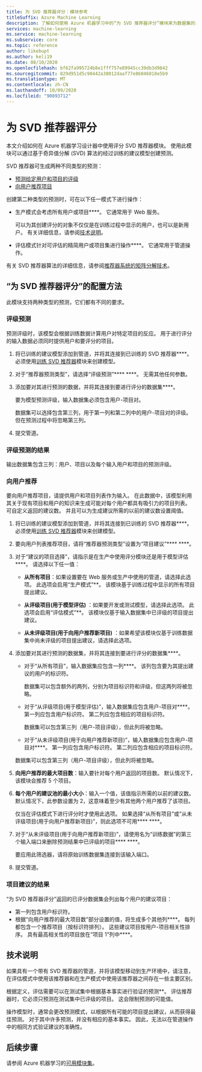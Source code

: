 ```yaml
---
title: 为 SVD 推荐器评分：模块参考
titleSuffix: Azure Machine Learning
description: 了解如何使用 Azure 机器学习中的“为 SVD 推荐器评分”模块来为数据集的建议预测评分。
services: machine-learning
ms.service: machine-learning
ms.subservice: core
ms.topic: reference
author: likebupt
ms.author: keli19
ms.date: 08/10/2020
ms.openlocfilehash: bf62fa995724b8e1fff757e89945cc39db3d9842
ms.sourcegitcommit: 829d951d5c90442a38012daaf77e86046018e5b9
ms.translationtype: MT
ms.contentlocale: zh-CN
ms.lasthandoff: 10/09/2020
ms.locfileid: "90893712"
---
```

# <a name="score-svd-recommender"></a>为 SVD 推荐器评分

本文介绍如何在 Azure 机器学习设计器中使用评分 SVD 推荐器模块。 使用此模块可以通过基于奇异值分解 (SVD) 算法的经过训练的建议模型创建预测。

SVD 推荐器可生成两种不同类型的预测：

- [预测给定用户和项目的评级](#prediction-of-ratings)
- [向用户推荐项目](#recommendations-for-users)

创建第二种类型的预测时，可在以下任一模式下进行操作：

- 生产模式会考虑所有用户或项目****。 它通常用于 Web 服务。

  可以为其创建评分的对象不仅仅是在训练过程中显示的用户，也可以是新用户。 有关详细信息，请参阅[技术说明](#technical-notes)。 

- 评估模式针对可评估的精简用户或项目集进行操作****。 它通常用于管道操作。

有关 SVD 推荐器算法的详细信息，请参阅[推荐器系统的矩阵分解技术](https://datajobs.com/data-science-repo/Recommender-Systems-[Netflix].pdf)。

## <a name="how-to-configure-score-svd-recommender"></a>“为 SVD 推荐器评分”的配置方法

此模块支持两种类型的预测，它们都有不同的要求。 

###  <a name="prediction-of-ratings"></a>评级预测

预测评级时，该模型会根据训练数据计算用户对特定项目的反应。 用于进行评分的输入数据必须同时提供用户和要评分的项目。

1. 将已训练的建议模型添加到管道，并将其连接到已训练的 SVD 推荐器****。 必须使用[训练 SVD 推荐器](train-SVD-recommender.md)模块来创建模型。

2. 对于“推荐器预测类型”，请选择“评级预测”**** ****。 无需其他任何参数。

3. 添加要对其进行预测的数据，并将其连接到要进行评分的数据集****。

   要为模型预测评级，输入数据集必须包含用户-项目对。

   数据集可以选择包含第三列，用于第一列和第二列中的用户-项目对的评级。 但在预测过程中将忽略第三列。

4. 提交管道。

### <a name="results-for-rating-predictions"></a>评级预测的结果 

输出数据集包含三列：用户、项目以及每个输入用户和项目的预测评级。

###  <a name="recommendations-for-users"></a>向用户推荐 

要向用户推荐项目，请提供用户和项目列表作为输入。 在此数据中，该模型利用其关于现有项目和用户的知识来生成可能对每个用户都具有吸引力的项目列表。 可自定义返回的建议数。 并且可以为生成建议所需的以前的建议数设置阈值。

1. 将已训练的建议模型添加到管道，并将其连接到已训练的 SVD 推荐器****。  必须使用[训练 SVD 推荐器](train-svd-recommender.md)模块来创建模型。

2. 要向用户列表推荐项目，请将“推荐器预测类型”设置为“项目建议”**** ****。

3. 对于“建议的项目选择”，请指示是在生产中使用评分模块还是用于模型评估****。 请选择以下任一值：

    - **从所有项目**：如果设置要在 Web 服务或生产中使用的管道，请选择此选项。  此选项会启用“生产模式”**。 该模块基于训练过程中显示的所有项目提出建议。

    - **从评级项目(用于模型评估)** ：如果要开发或测试模型，请选择此选项。 此选项会启用“评估模式”**。 该模块仅基于输入数据集中已评级的项目提出建议。
    
    - **从未评级项目(用于向用户推荐新项目)** ：如果希望该模块仅基于训练数据集中尚未评级的项目提出建议，请选择此选项。 

4. 添加要对其进行预测的数据集，并将其连接到要进行评分的数据集****。

    - 对于“从所有项目”，输入数据集应包含一列****。 该列包含要为其提出建议的用户的标识符。

      数据集可以包含额外的两列，分别为项目标识符和评级，但这两列将被忽略。 

    - 对于“从评级项目(用于模型评估)”，输入数据集应包含用户-项目对****。 第一列应包含用户标识符。 第二列应包含相应的项目标识符。

      数据集可以包含第三列（用户-项目评级），但此列将被忽略。

    - 对于“从未评级项目(用于向用户推荐新项目)”，输入数据集应包含用户-项目对****。 第一列应包含用户标识符。 第二列应包含相应的项目标识符。

     数据集可以包含第三列（用户-项目评级），但此列将被忽略。

5. **向用户推荐的最大项目数**：输入要针对每个用户返回的项目数。 默认情况下，该模块会推荐 5 个项目。

6. **每个用户的建议池的最小大小**：输入一个值，该值指示所需的以前的建议数。 默认情况下，此参数设置为 2，这意味着至少有其他两个用户推荐了该项目。

   仅当在评估模式下进行评分时才使用此选项。 如果选择“从所有项目”或“从未评级项目(用于向用户推荐新项目)”，则此选项不可用**** ****。

7.  对于“从未评级项目(用于向用户推荐新项目)”，请使用名为“训练数据”的第三个输入端口来删除预测结果中已评级的项目**** ****。

    要应用此筛选器，请将原始训练数据集连接到该输入端口。

8. 提交管道。

### <a name="results-of-item-recommendation"></a>项目建议的结果

“为 SVD 推荐器评分”返回的已评分数据集会列出每个用户的建议项目：

- 第一列包含用户标识符。
- 根据“向用户推荐的最大项目数”部分设置的值，将生成多个其他列****。 每列都包含一个推荐项目（按标识符排列）。 这些建议项目按用户-项目相关性排序。 具有最高相关性的项目放在“项目 1”列中****。


##  <a name="technical-notes"></a>技术说明

如果具有一个带有 SVD 推荐器的管道，并将该模型移动到生产环境中，请注意，在评估模式中使用该推荐器和在生产模式中使用该推荐器之间存在一些主要区别。

根据定义，评估需要可以在测试集中根据基本事实进行验证的预测**。 评估推荐器时，它必须只预测在测试集中已评级的项目。 这会限制预测的可能值。

操作模型时，通常会更改预测模式，以根据所有可能的项目提出建议，从而获得最佳预测。 对于其中许多预测，并没有相应的基本事实。 因此，无法以在管道操作中的相同方式验证建议的准确性。


## <a name="next-steps"></a>后续步骤

请参阅 Azure 机器学习的[可用模块集](module-reference.md)。 
